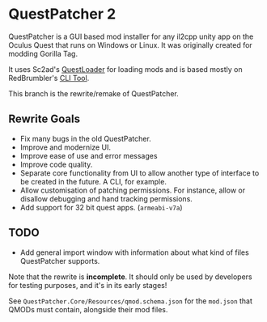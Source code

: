 # QuestPatcher 2

QuestPatcher is a GUI based mod installer for any il2cpp unity app on the Oculus Quest that runs on Windows or Linux.
It was originally created for modding Gorilla Tag.

It uses Sc2ad's [QuestLoader](https://github.com/sc2ad/QuestLoader/) for loading mods and is based mostly on RedBrumbler's [CLI Tool](https://github.com/RedBrumbler/QuestAppPatcher).

This branch is the rewrite/remake of QuestPatcher.
## Rewrite Goals
- Fix many bugs in the old QuestPatcher.
- Improve and modernize UI.
- Improve ease of use and error messages
- Improve code quality.
- Separate core functionality from UI to allow another type of interface to be created in the future. A CLI, for example.
- Allow customisation of patching permissions. For instance, allow or disallow debugging and hand tracking permissions.
- Add support for 32 bit quest apps. (`armeabi-v7a`) 

## TODO
- Add general import window with information about what kind of files QuestPatcher supports.

Note that the rewrite is __incomplete__. It should only be used by developers for testing purposes, and it's in its early stages!

See `QuestPatcher.Core/Resources/qmod.schema.json` for the `mod.json` that QMODs must contain, alongside their mod files.
